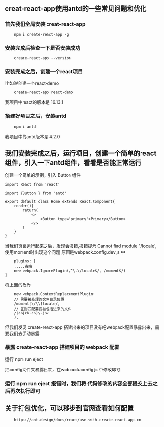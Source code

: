 ## creat-react-app使用antd的一些常见问题和优化

### 首先我们全局安装 creat-react-app
```
    npm i create-react-app -g
```
### 安装完成后检查一下是否安装成功

```
    create-react-app --version
```

### 安装完成之后，创建一个react项目
比如说创建一个react-demo

```
    create-react-app react-demo
```

我项目中react的版本是 16.13.1

### 搭建好项目之后，安装antd
```
    npm i antd
```

我项目中的antd版本是 4.2.0

## 我们安装完成之后，运行项目，创建一个简单的react组件，引入一下antd组件，看看是否能正常运行
创建一个简单的示例，引入 Button 组件

```
import React from 'react'

import {Button } from 'antd'

export default class Home extends React.Component{
    render(){
        return(
            <>
                <Button type="primary">Primary</Button>
            </>
        )
    }
}

```

当我们页面运行起来之后，发现会报错,报错提示 Cannot find module './locale',使用moment时出现这个问题 原因是webpack.config.dev.js 中

```
    plugins: [
    .....省略
    new webpack.IgnorePlugin(/^\.\/locale$/, /moment$/)
]

```

将上面的改为

```
    new webpack.ContextReplacementPlugin(
    // 需要被处理的文件目录位置
    /moment[\/\\]locale/,
    // 正则匹配需要被包括进来的文件
    /(en|zh-cn)\.js/
    ),
```

但我们发现 create-react-app 搭建出来的项目没有吧webpack配置暴露出来，需要我们去手动暴露

### 暴露 create-react-app 搭建项目的 webpack 配置

运行 npm run eject

把config文件夹暴露出来，在webpack.config.js 中修改即可

### 运行 npm run eject 报错时，我们将 代码修改的内容全部提交上去之后再次执行即可






## 关于打包优化，可以移步到官网查看如何配置

```
    https://ant.design/docs/react/use-with-create-react-app-cn
```